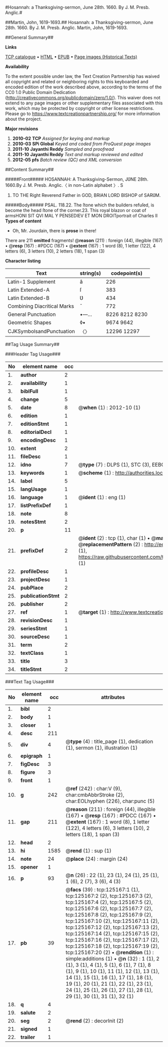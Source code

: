 #Hosannah: a Thanksgiving-sermon, June 28th. 1660. By J. M. Presb. Anglic.#

##Martin, John, 1619-1693.##
Hosannah: a Thanksgiving-sermon, June 28th. 1660. By J. M. Presb. Anglic.
Martin, John, 1619-1693.

##General Summary##

**Links**

[TCP catalogue](http://www.ota.ox.ac.uk/tcp/)  • 
[HTML](http://tei.it.ox.ac.uk/tcp/Texts-HTML/free/A89/A89614.html)  • 
[EPUB](http://tei.it.ox.ac.uk/tcp/Texts-EPUB/free/A89/A89614.epub) • 
[Page images (Historical Texts)](https://historicaltexts.jisc.ac.uk/eebo-99872721e)

**Availability**

To the extent possible under law, the Text Creation Partnership has waived all copyright and related or neighboring rights to this keyboarded and encoded edition of the work described above, according to the terms of the CC0 1.0 Public Domain Dedication (http://creativecommons.org/publicdomain/zero/1.0/). This waiver does not extend to any page images or other supplementary files associated with this work, which may be protected by copyright or other license restrictions. Please go to https://www.textcreationpartnership.org/ for more information about the project.

**Major revisions**

1. __2010-02__ __TCP__ *Assigned for keying and markup*
1. __2010-03__ __SPi Global__ *Keyed and coded from ProQuest page images*
1. __2011-10__ __Jayanthi Reddy__ *Sampled and proofread*
1. __2011-10__ __Jayanthi Reddy__ *Text and markup reviewed and edited*
1. __2012-05__ __pfs__ *Batch review (QC) and XML conversion*

##Content Summary##

#####Front#####
HOSANNAH: A Thanksgiving-Sermon, JƲNE 28th. 1660.By J. M. Presb. Anglic.〈 in non-Latin alphabet 〉. S
1. TO THE Right Reverend Father in GOD, BRIAN LORD BISHOP of SARƲM.

#####Body#####
PSAL. 118.22. The ſtone which the builders refuſed, is become the head ſtone of the corner.23. This royal blazon or coat of armsHONI SIT QVI MAL Y PENSEDIEV ET MON DROITportrait of Charles II
**Types of content**

  * Oh, Mr. Jourdain, there is **prose** in there!

There are 211 **omitted** fragments! 
 @__reason__ (211) : foreign (44), illegible (167)  •  @__resp__ (167) : #PDCC (167)  •  @__extent__ (167) : 1 word (8), 1 letter (122), 4 letters (6), 3 letters (10), 2 letters (18), 1 span (3)

**Character listing**


|Text|string(s)|codepoint(s)|
|---|---|---|
|Latin-1 Supplement|â|226|
|Latin Extended-A|ſ|383|
|Latin Extended-B|Ʋ|434|
|Combining             Diacritical Marks|̄|772|
|General Punctuation|•—…|8226 8212 8230|
|Geometric Shapes|◊▪|9674 9642|
|CJKSymbolsandPunctuation|〈〉|12296 12297|

##Tag Usage Summary##

###Header Tag Usage###

|No|element name|occ|attributes|
|---|---|---|---|
|1.|__author__|2||
|2.|__availability__|1||
|3.|__biblFull__|1||
|4.|__change__|5||
|5.|__date__|8| @__when__ (1) : 2012-10 (1)|
|6.|__edition__|1||
|7.|__editionStmt__|1||
|8.|__editorialDecl__|1||
|9.|__encodingDesc__|1||
|10.|__extent__|2||
|11.|__fileDesc__|1||
|12.|__idno__|7| @__type__ (7) : DLPS (1), STC (3), EEBO-CITATION (1), PROQUEST (1), VID (1)|
|13.|__keywords__|1| @__scheme__ (1) : http://authorities.loc.gov/ (1)|
|14.|__label__|5||
|15.|__langUsage__|1||
|16.|__language__|1| @__ident__ (1) : eng (1)|
|17.|__listPrefixDef__|1||
|18.|__note__|8||
|19.|__notesStmt__|2||
|20.|__p__|11||
|21.|__prefixDef__|2| @__ident__ (2) : tcp (1), char (1)  •  @__matchPattern__ (2) : ([0-9\-]+):([0-9IVX]+) (1), (.+) (1)  •  @__replacementPattern__ (2) : http://eebo.chadwyck.com/downloadtiff?vid=$1&page=$2 (1), https://raw.githubusercontent.com/textcreationpartnership/Texts/master/tcpchars.xml#$1 (1)|
|22.|__profileDesc__|1||
|23.|__projectDesc__|1||
|24.|__pubPlace__|2||
|25.|__publicationStmt__|2||
|26.|__publisher__|2||
|27.|__ref__|1| @__target__ (1) : http://www.textcreationpartnership.org/docs/. (1)|
|28.|__revisionDesc__|1||
|29.|__seriesStmt__|1||
|30.|__sourceDesc__|1||
|31.|__term__|2||
|32.|__textClass__|1||
|33.|__title__|3||
|34.|__titleStmt__|2||


###Text Tag Usage###

|No|element name|occ|attributes|
|---|---|---|---|
|1.|__bibl__|2||
|2.|__body__|1||
|3.|__closer__|1||
|4.|__desc__|211||
|5.|__div__|4| @__type__ (4) : title_page (1), dedication (1), sermon (1), illustration (1)|
|6.|__epigraph__|1||
|7.|__figDesc__|3||
|8.|__figure__|3||
|9.|__front__|1||
|10.|__g__|242| @__ref__ (242) : char:V (9), char:cmbAbbrStroke (2), char:EOLhyphen (226), char:punc (5)|
|11.|__gap__|211| @__reason__ (211) : foreign (44), illegible (167)  •  @__resp__ (167) : #PDCC (167)  •  @__extent__ (167) : 1 word (8), 1 letter (122), 4 letters (6), 3 letters (10), 2 letters (18), 1 span (3)|
|12.|__head__|2||
|13.|__hi__|1585| @__rend__ (1) : sup (1)|
|14.|__note__|24| @__place__ (24) : margin (24)|
|15.|__opener__|1||
|16.|__p__|93| @__n__ (26) : 22 (1), 23 (1), 24 (1), 25 (1), 1 (6), 2 (7), 3 (6), 4 (3)|
|17.|__pb__|39| @__facs__ (39) : tcp:125167:1 (1), tcp:125167:2 (2), tcp:125167:3 (2), tcp:125167:4 (2), tcp:125167:5 (2), tcp:125167:6 (2), tcp:125167:7 (2), tcp:125167:8 (2), tcp:125167:9 (2), tcp:125167:10 (2), tcp:125167:11 (2), tcp:125167:12 (2), tcp:125167:13 (2), tcp:125167:14 (2), tcp:125167:15 (2), tcp:125167:16 (2), tcp:125167:17 (2), tcp:125167:18 (2), tcp:125167:19 (2), tcp:125167:20 (2)  •  @__rendition__ (1) : simple:additions (1)  •  @__n__ (32) : 1 (1), 2 (1), 3 (1), 4 (1), 5 (1), 6 (1), 7 (1), 8 (1), 9 (1), 10 (1), 11 (1), 12 (1), 13 (1), 14 (1), 15 (1), 16 (1), 17 (1), 18 (1), 19 (1), 20 (1), 21 (1), 22 (1), 23 (1), 24 (1), 25 (1), 26 (1), 27 (1), 28 (1), 29 (1), 30 (1), 31 (1), 32 (1)|
|18.|__q__|4||
|19.|__salute__|2||
|20.|__seg__|2| @__rend__ (2) : decorInit (2)|
|21.|__signed__|1||
|22.|__trailer__|1||
